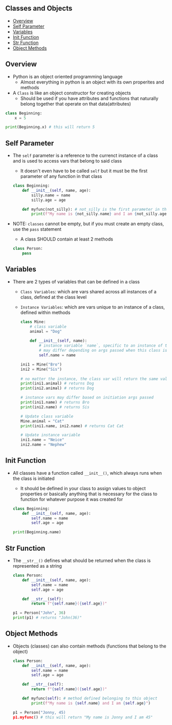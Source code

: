 ## Classes and Objects
- [Overview](#overview)
- [Self Parameter](#self-parameter)
- [Variables](#variables)
- [Init Function](#init-function)
- [Str Function](#str-function)
- [Object Methods](#object-methods)

## Overview
* Python is an object oriented programming language
  - Almost everything in python is an object with its own properites and methods
* A `Class` is like an object constructor for creating objects
  - Should be used if you have attributes and functions that naturally belong together that operate on that data(attributes)

```python
class Beginning:
    x = 5

print(Beginning.x) # this will return 5
```

## Self Parameter
* The `self` parameter is a reference to the currenct instance of a class and is used to access vars that belong to said class
  - It doesn't even have to be called `self` but it must be the first parameter of any function in that class

  ```python
  class Beginning:
      def __init__(self, name, age):
          silly.name = name
          silly.age = age

      def myfunc(not_silly): # not_silly is the first parameter in this function, therefore it is now the self param
          print(f"My name is {not_silly.name} and I am {not_silly.age}")
  ```

* NOTE: `classes` cannot be empty, but if you must create an empty class, use the `pass` statement
  - A class SHOULD contain at least 2 methods

  ```python
  class Person:
      pass
  ```

## Variables
* There are 2 types of variables that can be defined in a class
  - `Class Variables`: which are vars shared across all instances of a class, defined at the class level
  - `Instance Variables`: which are vars unique to an instance of a class, defined within methods
  
    ```python
    class Mine:
        # class variable
        animal = "Dog"
       
        def __init__(self, name):
            # instance variable `name`, specific to an instance of this class
            # may differ depending on args passed when this class is initiated
            self.name = name
    
    ini1 = Mine("Bro")
    ini2 = Mine("Sis")
 
    # no matter the instance, the class var will return the same value
    print(ini1.animal) # returns Dog
    print(ini2.animal) # returns Dog

    # instance vars may differ based on initiation args passed
    print(ini1.name) # returns Bro
    print(ini2.name) # returns Sis

    # Update class variable
    Mine.animal = "Cat"
    print(ini1.name, ini2.name) # returns Cat Cat

    # Update instance variable
    ini1.name = "Neice"
    ini2.name = "Nephew"
    ```

## Init Function
* All classes have a function called `__init__()`, which always runs when the class is initiated
  - It should be defined in your class to assign values to object properties or basically anything that is necessary for the class to function for whatever purpose it was created for

  ```python 
  class Beginning:
      def __init__(self, name, age):
          self.name = name
          self.age = age
  
  print(Beginning.name)
  ```

## Str Function
* The `__str__()` defines what should be returned when the class is represented as a string

  ```python
  class Person:
      def __init__(self, name, age):
          self.name = name
          self.age = age

      def __str__(self):
          return f"{self.name}({self.age})"

  p1 = Person("John", 36)
  print(p1) # returns "John(36)"
  ```

## Object Methods
* Objects (classes) can also contain methods (functions that belong to the object)

  ```python
  class Person:
      def __init__(self, name, age):
          self.name = name
          self.age = age

      def __str__(self):
          return f"{self.name}({self.age})"

      def myfunc(self): # method defined belonging to this object
          print(f"My name is {self.name} and I am {self.age}")

  p1 = Person("Jonny, 45)
  p1.myfunc() # this will return "My name is Jonny and I am 45"
  ```
